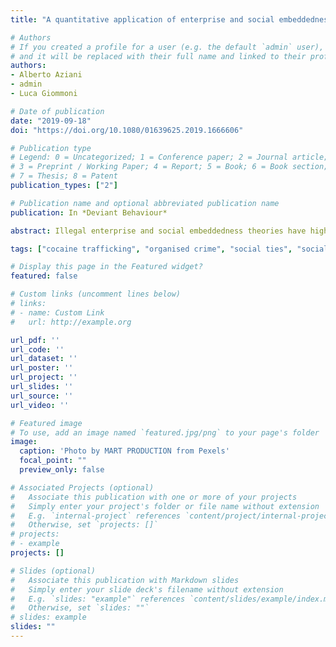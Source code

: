 ```yaml
---
title: "A quantitative application of enterprise and social embeddedness theories to the transnational trafficking of cocaine in Europe"

# Authors
# If you created a profile for a user (e.g. the default `admin` user), write the username (folder name) here 
# and it will be replaced with their full name and linked to their profile
authors:
- Alberto Aziani
- admin
- Luca Giommoni

# Date of publication
date: "2019-09-18"
doi: "https://doi.org/10.1080/01639625.2019.1666606"

# Publication type
# Legend: 0 = Uncategorized; 1 = Conference paper; 2 = Journal article;
# 3 = Preprint / Working Paper; 4 = Report; 5 = Book; 6 = Book section;
# 7 = Thesis; 8 = Patent
publication_types: ["2"]

# Publication name and optional abbreviated publication name
publication: In *Deviant Behaviour*

abstract: Illegal enterprise and social embeddedness theories have highlighted the importance of market forces and social factors, respectively, for analyzing organized crime and organized criminal activities. This paper empirically demonstrates the joint explanatory power of these respective theories in the case of the transnational trafficking of cocaine. It does so by conceptualizing transnational cocaine trafficking as a network of relationships among countries; a network whose structure reflects the actions of manifold organized criminal groups. The analysis utilizes exponential random graph models to analyze quantitative data on cocaine trafficking which are ordinarily difficult to capture in empirical research. The analysis presented focuses on a set of 36 European countries. The results yield insights into the nature of the relationship among economic incentives, social ties, geographic features and corruption, and how, in turn, this relationship influences the structure of the transnational cocaine network and the modi operandi of cocaine traffickers.

tags: ["cocaine trafficking", "organised crime", "social ties", "social network analysis", "ergms"]

# Display this page in the Featured widget?
featured: false

# Custom links (uncomment lines below)
# links:
# - name: Custom Link
#   url: http://example.org

url_pdf: ''
url_code: ''
url_dataset: ''
url_poster: ''
url_project: ''
url_slides: ''
url_source: ''
url_video: ''

# Featured image
# To use, add an image named `featured.jpg/png` to your page's folder 
image:
  caption: 'Photo by MART PRODUCTION from Pexels'
  focal_point: ""
  preview_only: false

# Associated Projects (optional)
#   Associate this publication with one or more of your projects
#   Simply enter your project's folder or file name without extension
#   E.g. `internal-project` references `content/project/internal-project/index.md`
#   Otherwise, set `projects: []`
# projects:
# - example
projects: []

# Slides (optional)
#   Associate this publication with Markdown slides
#   Simply enter your slide deck's filename without extension
#   E.g. `slides: "example"` references `content/slides/example/index.md`
#   Otherwise, set `slides: ""`
# slides: example
slides: ""
---
```


